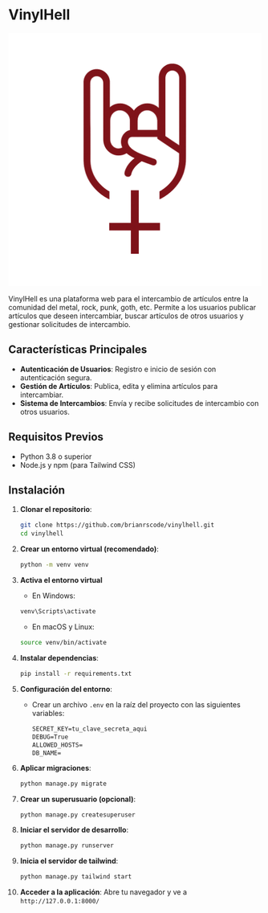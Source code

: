 # VinylHell

![Logo](static/imgs/logo.png)

VinylHell es una plataforma web para el intercambio de artículos entre la comunidad del metal, rock, punk, goth, etc. Permite a los usuarios publicar artículos que deseen intercambiar, buscar artículos de otros usuarios y gestionar solicitudes de intercambio.

## Características Principales

- **Autenticación de Usuarios**: Registro e inicio de sesión con autenticación segura.
- **Gestión de Artículos**: Publica, edita y elimina artículos para intercambiar.
- **Sistema de Intercambios**: Envía y recibe solicitudes de intercambio con otros usuarios.


## Requisitos Previos

- Python 3.8 o superior
- Node.js y npm (para Tailwind CSS)

## Instalación

1. **Clonar el repositorio**:
   ```bash
   git clone https://github.com/brianrscode/vinylhell.git
   cd vinylhell
   ```

2. **Crear un entorno virtual (recomendado)**:
   ```bash
   python -m venv venv
   ```

3. **Activa el entorno virtual**
    - En Windows:

    ```bash
    venv\Scripts\activate
    ```

    - En macOS y Linux:

    ```bash
    source venv/bin/activate
    ```

4. **Instalar dependencias**:
   ```bash
   pip install -r requirements.txt
   ```

5. **Configuración del entorno**:
   - Crear un archivo `.env` en la raíz del proyecto con las siguientes variables:
     ```
     SECRET_KEY=tu_clave_secreta_aqui
     DEBUG=True
     ALLOWED_HOSTS=
     DB_NAME=
     ```

6. **Aplicar migraciones**:
   ```bash
   python manage.py migrate
   ```

7. **Crear un superusuario (opcional)**:
   ```bash
   python manage.py createsuperuser
   ```

8. **Iniciar el servidor de desarrollo**:
   ```bash
   python manage.py runserver
   ```

9. **Inicia el servidor de tailwind**:
   ```bash
   python manage.py tailwind start
   ```

10. **Acceder a la aplicación**:
   Abre tu navegador y ve a `http://127.0.0.1:8000/`
